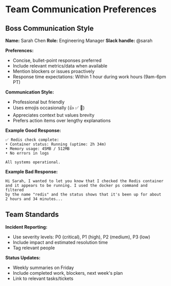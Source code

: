 # Team Communication Preferences

## Boss Communication Style

**Name:** Sarah Chen
**Role:** Engineering Manager
**Slack handle:** @sarah

**Preferences:**
- Concise, bullet-point responses preferred
- Include relevant metrics/data when available
- Mention blockers or issues proactively
- Response time expectations: Within 1 hour during work hours (9am-6pm PT)

**Communication Style:**
- Professional but friendly
- Uses emojis occasionally (👍 ✅ 🎉)
- Appreciates context but values brevity
- Prefers action items over lengthy explanations

**Example Good Response:**
```
✅ Redis check complete:
• Container status: Running (uptime: 2h 34m)
• Memory usage: 45MB / 512MB
• No errors in logs

All systems operational.
```

**Example Bad Response:**
```
Hi Sarah, I wanted to let you know that I checked the Redis container 
and it appears to be running. I used the docker ps command and filtered 
by the name "redis" and the status shows that it's been up for about 
2 hours and 34 minutes...
```

## Team Standards

**Incident Reporting:**
- Use severity levels: P0 (critical), P1 (high), P2 (medium), P3 (low)
- Include impact and estimated resolution time
- Tag relevant people

**Status Updates:**
- Weekly summaries on Friday
- Include completed work, blockers, next week's plan
- Link to relevant tasks/tickets
